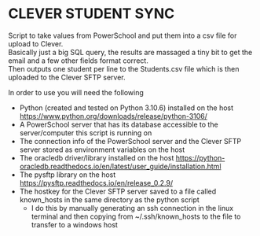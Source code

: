 # CLEVER STUDENT SYNC  

Script to take values from PowerSchool and put them into a csv file for upload to Clever.  
Basically just a big SQL query, the results are massaged a tiny bit to get the email and a few other fields format correct.  
Then outputs one student per line to the Students.csv file which is then uploaded to the Clever SFTP server.  

In order to use you will need the following  

- Python (created and tested on Python 3.10.6) installed on the host <https://www.python.org/downloads/release/python-3106/>  
- A PowerSchool server that has its database accessible to the server/computer this script is running on
- The connection info of the PowerSchool server and the Clever SFTP server stored as environment variables on the host
- The oracledb driver/library installed on the host <https://python-oracledb.readthedocs.io/en/latest/user_guide/installation.html>
- The pysftp library on the host <https://pysftp.readthedocs.io/en/release_0.2.9/>
- The hostkey for the Clever SFTP server saved to a file called known_hosts in the same directory as the python script
    - I do this by manually generating an ssh connection in the linux terminal and then copying from ~/.ssh/known_hosts to the file to transfer to a windows host